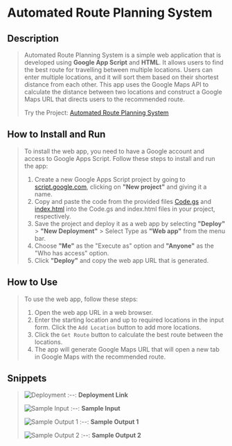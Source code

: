 # Automated Route Planning System 

## Description

> Automated Route Planning System is a simple web application that is developed using **Google App Script** and **HTML**. It allows users to find the best route for travelling between multiple locations. Users can enter multiple locations, and it will sort them based on their shortest distance from each other. This app uses the Google Maps API to calculate the distance between two locations and construct a Google Maps URL that directs users to the recommended route.
> 
> Try the Project: [Automated Route Planning System](https://script.google.com/macros/s/AKfycbyxZZ2MvqHn4-xThZHNzqXUgyhybmZUvBWJkcJT4bOhF0Ax7cCuQIWT-9v2cLEm6-dr/exec)

## How to Install and Run

> To install the web app, you need to have a Google account and access to Google Apps Script. 
> Follow these steps to install and run the app:
> 1. Create a new Google Apps Script project by going to [script.google.com](https://script.google.com/), clicking on **"New project"** and giving it a name.
> 2. Copy and paste the code from the provided files [Code.gs](https://github.com/brcnitk/Internship-Feb_2023/blob/main/Aaron/Code.gs) and [index.html](https://github.com/brcnitk/Internship-Feb_2023/blob/main/Aaron/index.html) into the Code.gs and index.html files in your project, respectively.
> 3. Save the project and deploy it as a web app by selecting **"Deploy"** > **"New Deployment"** > Select Type as **"Web app"** from the menu bar.
> 4. Choose **"Me"** as the "Execute as" option and **"Anyone"** as the "Who has access" option.
> 5. Click **"Deploy"** and copy the web app URL that is generated.

## How to Use

> To use the web app, follow these steps:
> 1. Open the web app URL in a web browser.
> 2. Enter the starting location and up to required locations in the input form. Click the `Add Location` button to add more locations.
> 3. Click the `Get Route` button to calculate the best route between the locations.
> 4. The app will generate Google Maps URL that will open a new tab in Google Maps with the recommended route.

## Snippets 

> ![Deployment](https://user-images.githubusercontent.com/118678165/223333051-ccf6e101-57b2-4073-8dd9-5bde1f1a74f6.png)
> :--:
> <b>Deployment Link</b>
>
> ![Sample Input](https://github.com/aaronn27/Automated-Route-Planning-System/assets/118678165/d227975e-856b-43e0-86b8-335ceb148a85)
> :--:
> <b>Sample Input</b>
>
> ![Sample Output 1](https://github.com/aaronn27/Automated-Route-Planning-System/assets/118678165/e954d3f3-06f5-4dbd-987c-3af6a6aa442d)
> :--:
> <b>Sample Output 1</b>
>
> ![Sample Output 2](https://github.com/aaronn27/Automated-Route-Planning-System/assets/118678165/98e9d7bd-cdff-4c8e-a010-6cbafa210333)
> :--:
> <b>Sample Output 2</b>

